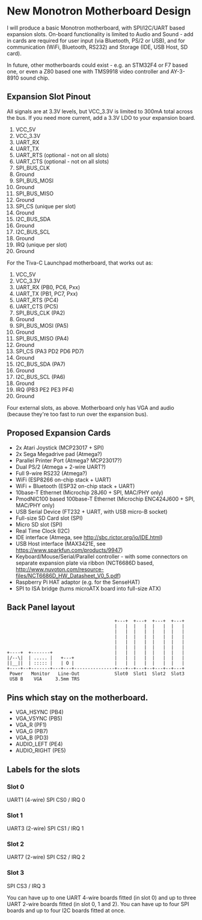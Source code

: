 # New Monotron Motherboard Design

I will produce a basic Monotron motherboard, with SPI/I2C/UART based expansion
slots. On-board functionality is limited to Audio and Sound - add in cards are
required for user input (via Bluetooth, PS/2 or USB), and for communication
(WiFi, Bluetooth, RS232) and Storage (IDE, USB Host, SD card).

In future, other motherboards could exist - e.g. an STM32F4 or F7 based one,
or even a Z80 based one with TMS9918 video controller and AY-3-8910 sound
chip.

## Expansion Slot Pinout

All signals are at 3.3V levels, but VCC_3.3V is limited to 300mA total across
the bus. If you need more current, add a 3.3V LDO to your expansion board.

1. VCC_5V
2. VCC_3.3V
3. UART_RX
4. UART_TX
5. UART_RTS (optional - not on all slots)
6. UART_CTS (optional - not on all slots)
7. SPI_BUS_CLK
8. Ground
9. SPI_BUS_MOSI
10. Ground
11. SPI_BUS_MISO
12. Ground
13. SPI_CS (unique per slot)
14. Ground
15. I2C_BUS_SDA
16. Ground
17. I2C_BUS_SCL
18. Ground
19. IRQ (unique per slot)
20. Ground

For the Tiva-C Launchpad motherboard, that works out as:

1. VCC_5V
2. VCC_3.3V
3. UART_RX (PB0, PC6, Pxx)
4. UART_TX (PB1, PC7, Pxx)
5. UART_RTS (PC4)
6. UART_CTS (PC5)
7. SPI_BUS_CLK (PA2)
8. Ground
9. SPI_BUS_MOSI (PA5)
10. Ground
11. SPI_BUS_MISO (PA4)
12. Ground
13. SPI_CS (PA3 PD2 PD6 PD7)
14. Ground
15. I2C_BUS_SDA (PA7)
16. Ground
17. I2C_BUS_SCL (PA6)
18. Ground
19. IRQ (PB3 PE2 PE3 PF4)
20. Ground


Four external slots, as above. Motherboard only has VGA and audio (because
they're too fast to run over the expansion bus).

## Proposed Expansion Cards

* 2x Atari Joystick (MCP23017 + SPI)
* 2x Sega Megadrive pad (Atmega?)
* Parallel Printer Port (Atmega? MCP23017?)
* Dual PS/2 (Atmega + 2-wire UART?)
* Full 9-wire RS232 (Atmega?)
* WiFi (ESP8266 on-chip stack + UART)
* WiFi + Bluetooth (ESP32 on-chip stack + UART)
* 10base-T Ethernet (Microchip 28J60 + SPI, MAC/PHY only)
* PmodNIC100 based 100base-T Ethernet (Microchip ENC424J600 + SPI, MAC/PHY only)
* USB Serial Device (FT232 + UART, with USB micro-B socket)
* Full-size SD Card slot (SPI)
* Micro SD slot (SPI)
* Real Time Clock (I2C)
* IDE interface (Atmega, see http://sbc.rictor.org/io/IDE.html)
* USB Host interface (MAX3421E, see https://www.sparkfun.com/products/9947)
* Keyboard/Mouse/Serial/Parallel controller - with some
  connectors on separate expansion plate via ribbon (NCT6686D based, http://www.nuvoton.com/resource-files/NCT6686D_HW_Datasheet_V0_5.pdf)
* Raspberry Pi HAT adaptor (e.g. for the SenseHAT)
* SPI to ISA bridge (turns microATX board into full-size ATX)

## Back Panel layout

```
                                        +---+  +---+  +---+  +---+
                                        |   |  |   |  |   |  |   |
                                        |   |  |   |  |   |  |   |
                                        |   |  |   |  |   |  |   |
                                        |   |  |   |  |   |  |   |
                                        |   |  |   |  |   |  |   |
+----+  +-------+                       |   |  |   |  |   |  |   |
|/--\|  | ..... |   +---+               |   |  |   |  |   |  |   |
||__||  | ::::: |   | O |               |   |  |   |  |   |  |   |
+----+--+-------+---+---+---------------+---+--+---+--+---+--+---+
 Power   Monitor   Line-Out             Slot0  Slot1  Slot2  Slot3
 USB B    VGA     3.5mm TRS
```

## Pins which stay on the motherboard.

* VGA_HSYNC (PB4)
* VGA_VSYNC (PB5)
* VGA_R (PF1)
* VGA_G (PB7)
* VGA_B (PD3)
* AUDIO_LEFT (PE4)
* AUDIO_RIGHT (PE5)

## Labels for the slots

### Slot 0
UART1 (4-wire)
SPI CS0 / IRQ 0

### Slot 1
UART3 (2-wire)
SPI CS1 / IRQ 1

### Slot 2
UART7 (2-wire)
SPI CS2 / IRQ 2

### Slot 3
SPI CS3 / IRQ 3

You can have up to one UART 4-wire boards fitted (in slot 0) and up to three
UART 2-wire boards fitted (in slot 0, 1 and 2). You can have up to four SPI
boards and up to four I2C boards fitted at once.
